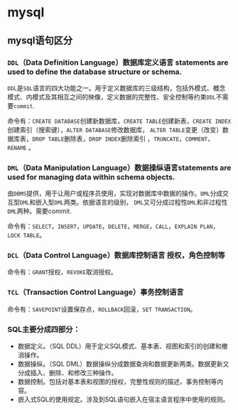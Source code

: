 # mysql

## mysql语句区分

### `DDL`（Data Definition Language）数据库定义语言 statements are used to define the database structure or schema.

`DDL`是`SQL`语言的四大功能之一。用于定义数据库的三级结构，包括外模式、概念模式、内模式及其相互之间的映像，定义数据的完整性、安全控制等约束`DDL`不需要`commit`.

命令有：`CREATE DATABASE`创建新数据库，`CREATE TABLE`创建新表，`CREATE INDEX`创建索引（搜索键），`ALTER DATABASE`修改数据库，
`ALTER TABLE`变更（改变）数据库表，`DROP TABLE`删除表，`DROP INDEX`删除索引 ，`TRUNCATE`，`COMMENT`，`RENAME` 。

### `DML`（Data Manipulation Language）数据操纵语言statements are used for managing data within schema objects.
      
由`DBMS`提供，用于让用户或程序员使用，实现对数据库中数据的操作。`DML`分成交互型`DML`和嵌入型`DML`两类。依据语言的级别，
`DML`又可分成过程性`DML`和非过程性`DML`两种。需要commit.

命令有：`SELECT`，`INSERT`，`UPDATE`，`DELETE`，`MERGE`，`CALL`，`EXPLAIN PLAN`，`LOCK TABLE`。

### `DCL`（Data Control Language）数据库控制语言  授权，角色控制等

命令有：`GRANT`授权，`REVOKE`取消授权。

### `TCL`（Transaction Control Language）事务控制语言

命令有：`SAVEPOINT`设置保存点，`ROLLBACK`回滚，`SET TRANSACTION`。

### SQL主要分成四部分：
- 数据定义。（SQL DDL）用于定义SQL模式、基本表、视图和索引的创建和撤消操作。
- 数据操纵。（SQL DML）数据操纵分成数据查询和数据更新两类。数据更新又分成插入、删除、和修改三种操作。
- 数据控制。包括对基本表和视图的授权，完整性规则的描述，事务控制等内容。
- 嵌入式SQL的使用规定。涉及到SQL语句嵌入在宿主语言程序中使用的规则。